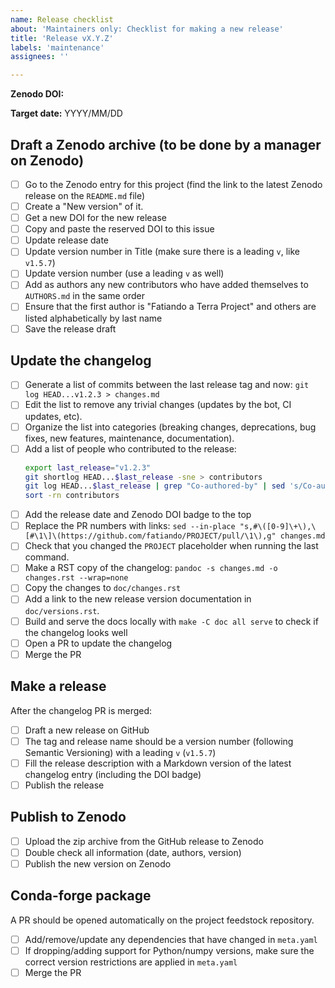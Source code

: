 ```yaml
---
name: Release checklist
about: 'Maintainers only: Checklist for making a new release'
title: 'Release vX.Y.Z'
labels: 'maintenance'
assignees: ''

---
```


**Zenodo DOI:**

<!-- Optional -->
**Target date:** YYYY/MM/DD

## Draft a Zenodo archive (to be done by a manager on Zenodo)

- [ ] Go to the Zenodo entry for this project (find the link to the latest Zenodo release on the `README.md` file)
- [ ] Create a "New version" of it.
- [ ] Get a new DOI for the new release
- [ ] Copy and paste the reserved DOI to this issue
- [ ] Update release date
- [ ] Update version number in Title (make sure there is a leading `v`, like `v1.5.7`)
- [ ] Update version number (use a leading `v` as well)
- [ ] Add as authors any new contributors who have added themselves to `AUTHORS.md` in the same order
- [ ] Ensure that the first author is "Fatiando a Terra Project" and others are listed alphabetically by last name
- [ ] Save the release draft

## Update the changelog

- [ ] Generate a list of commits between the last release tag and now: `git log HEAD...v1.2.3 > changes.md`
- [ ] Edit the list to remove any trivial changes (updates by the bot, CI updates, etc).
- [ ] Organize the list into categories (breaking changes, deprecations, bug fixes, new features, maintenance, documentation).
- [ ] Add a list of people who contributed to the release:
  ```bash
  export last_release="v1.2.3"
  git shortlog HEAD...$last_release -sne > contributors
  git log HEAD...$last_release | grep "Co-authored-by" | sed 's/Co-authored-by://' | sed 's/^[[:space:]]*/ /' | sort | uniq -c | sort -nr | sed 's/^ //' >> contributors
  sort -rn contributors
  ```
- [ ] Add the release date and Zenodo DOI badge to the top
- [ ] Replace the PR numbers with links: ``sed --in-place "s,#\([0-9]\+\),\[#\1\]\(https://github.com/fatiando/PROJECT/pull/\1\),g" changes.md``
- [ ] Check that you changed the ``PROJECT`` placeholder when running the last command.
- [ ] Make a RST copy of the changelog: `pandoc -s changes.md -o changes.rst --wrap=none`
- [ ] Copy the changes to `doc/changes.rst`
- [ ] Add a link to the new release version documentation in `doc/versions.rst`.
- [ ] Build and serve the docs locally with `make -C doc all serve` to check if the changelog looks well
- [ ] Open a PR to update the changelog
- [ ] Merge the PR

## Make a release

After the changelog PR is merged:

- [ ] Draft a new release on GitHub
- [ ] The tag and release name should be a version number (following Semantic Versioning) with a leading `v` (`v1.5.7`)
- [ ] Fill the release description with a Markdown version of the latest changelog entry (including the DOI badge)
- [ ] Publish the release

## Publish to Zenodo

- [ ] Upload the zip archive from the GitHub release to Zenodo
- [ ] Double check all information (date, authors, version)
- [ ] Publish the new version on Zenodo

## Conda-forge package

A PR should be opened automatically on the project feedstock repository.

- [ ] Add/remove/update any dependencies that have changed in `meta.yaml`
- [ ] If dropping/adding support for Python/numpy versions, make sure the correct version restrictions are applied in `meta.yaml`
- [ ] Merge the PR
